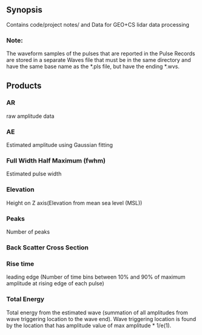 ## Synopsis

Contains code/project notes/ and Data for GEO+CS lidar data processing

### Note:
The waveform samples of the pulses that are reported in the Pulse Records are 
stored in a separate Waves file that must be in the same directory and have the 
same base name as the *.pls file, but have the ending *.wvs.

## Products
### AR
raw amplitude data
### AE
Estimated amplitude using Gaussian fitting
### Full Width Half Maximum (fwhm)
Estimated pulse width
### Elevation
Height on Z axis(Elevation from mean sea level (MSL))
### Peaks
Number of peaks
### Back Scatter Cross Section
### Rise time
leading edge (Number of time bins between 10% and 90% of maximum amplitude at rising edge of each pulse)
### Total Energy
Total energy from the estimated wave (summation of all amplitudes from wave triggering location to the wave end). Wave triggering location is found by the location that has amplitude value of max amplitude * 1/e(1). 

